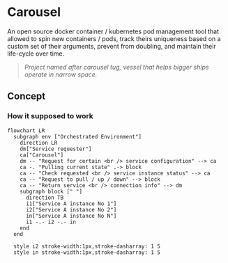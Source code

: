 Carousel
===

An open source docker container / kubernetes pod management tool that allowed to spin
new containers / pods, track theirs uniqueness based on a custom set of their arguments,
prevent from doubling, and maintain their life-cycle over time.

> _Project named after carousel tug, vessel that helps bigger ships operate in narrow space._

Concept
---

### How it supposed to work

```mermaid
flowchart LR
  subgraph env ["Orchestrated Environment"]
    direction LR
    dm["Service requester"]
    ca["Carousel"]
    dm -- "Request for certain <br /> service configuration" --> ca
    ca -. "Pulling current state" .-> block
    ca -- "Check requested <br /> service instance status" --> ca
    ca -- "Request to pull / up / down" --> block
    ca -- "Return service <br /> connection info" --> dm
    subgraph block [" "]
      direction TB
      i1["Service A instance No 1"]
      i2["Service A instance No 2"]
      in["Service A instance No N"]
      i1 -.- i2 -.- in
    end
  end

  style i2 stroke-width:1px,stroke-dasharray: 1 5
  style in stroke-width:1px,stroke-dasharray: 1 5
```
